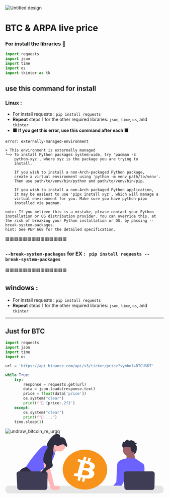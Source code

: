 
![Untitled design](https://github.com/AmirabbasRouintan/BTC---ARPA-price-with-python/assets/110909074/1147d378-1f7b-4db6-bed6-59b7e1abc502)


# **BTC** & **ARPA** live price 

### **For install the libraries :red_envelope:** 

```python
import requests
import json
import time
import os
import tkinter as tk
``` 
## **use this command for install** 

### Linux : 
- For install requests : `pip install requests`
- **Repeat** steps 1 for the other required libraries: `json`, `time`, `os`, and `tkinter`
- **:red_square:  If you get this error, use this command after each :red_square:** 




```
error: externally-managed-environment

× This environment is externally managed
╰─> To install Python packages system-wide, try 'pacman -S
    python-xyz', where xyz is the package you are trying to
    install.
    
    If you wish to install a non-Arch-packaged Python package,
    create a virtual environment using 'python -m venv path/to/venv'.
    Then use path/to/venv/bin/python and path/to/venv/bin/pip.
    
    If you wish to install a non-Arch packaged Python application,
    it may be easiest to use 'pipx install xyz', which will manage a
    virtual environment for you. Make sure you have python-pipx
    installed via pacman.

note: If you believe this is a mistake, please contact your Python installation or OS distribution provider. You can override this, at the risk of breaking your Python installation or OS, by passing --break-system-packages.
hint: See PEP 668 for the detailed specification.
``` 



:red_square::red_square::red_square::red_square::red_square::red_square::red_square::red_square::red_square::red_square::red_square::red_square::red_square::red_square:
### **`--break-system-packages`** for EX : **` pip install requests --break-system-packages`**
:red_square::red_square::red_square::red_square::red_square::red_square::red_square::red_square::red_square::red_square::red_square::red_square::red_square::red_square:




## windows : 
- For install requests : `pip install requests`
- **Repeat** steps 1 for the other required libraries: `json`, `time`, `os`, and `tkinter`


---

## Just for BTC 

```python
import requests
import json
import time
import os

url = 'https://api.binance.com/api/v3/ticker/price?symbol=BTCUSDT'

while True:
    try:
        response = requests.get(url)
        data = json.loads(response.text)
        price = float(data['price'])
        os.system("clear")
        print(f' {price:.2f}')
    except:
        os.system("clear")
        print(f" ...")
    time.sleep(1)
``` 
![undraw_bitcoin_re_urgq](https://github.com/AmirabbasRouintan/BTC---ARPA-price-with-python/assets/110909074/7cd906a1-bf92-4ccf-bac4-fd73e2d9e916)<svg xmlns="http://www.w3.org/2000/svg" width="866.80518" height="325.71637" viewBox="0 0 866.80518 325.71637" xmlns:xlink="http://www.w3.org/1999/xlink"><polygon points="235.06938 78.21322 268.85303 63.99549 283.34349 93.70094 247.84185 108.19141 235.06938 78.21322" fill="#ffb6b6"/><polygon points="235.06938 78.21322 268.85303 63.99549 283.34349 93.70094 247.84185 108.19141 235.06938 78.21322" opacity=".1"/><path d="M239.8721,66.89358l33.32807,38.39973s-23.18474,73.17685-46.36949,79.69756-65.93162,38.39973-65.93162,38.39973l-53.61472-34.77712,26.08284-38.39973s63.03352-86.21827,79.69756-86.21827c16.66403,0,26.80736,2.89809,26.80736,2.89809Z" fill="#6c63ff"/><path d="M194.84296,317.21637H117.26104l-4.90504-6.55697-20.02583-26.7711-4.60796-6.15845s-17.38856-31.87902-13.76594-60.85995c3.62262-28.98093,41.29783-35.50164,41.29783-35.50164h1.55049l46.12313,40.52979-2.75318,37.71872,14.60637,24.27153,20.06205,33.32807Z" fill="#2f2e41"/><polygon points="133.14983 317.21637 112.35601 317.21637 112.35601 286.42413 133.14983 317.21637" fill="#2f2e41"/><polygon points="704.74455 101.83981 712.5 150.21637 663.5 150.84831 663.5 108.78901 704.74455 101.83981" fill="#a0616a"/><path d="M821.46138,270.47011l-2.58651,13.41818-6.41927,33.32807h-128.95789c1.00701-7.46988,2.38371-18.22178,3.85442-29.82865,.14496-1.15922,.29708-2.32569,.44195-3.49942,3.68789-29.17657,7.72344-62.19314,7.72344-62.19314l16.95386,2.05771,32.89328,3.98488,13.40368,1.62293,35.89291,4.35439c17.89569,2.16632,30.20533,19.04774,26.80011,36.75505Z" fill="#f2f2f2"/><path d="M764.14436,317.21637h-69.94541c1.06503-1.25341,1.66635-1.97793,1.66635-1.97793l20.96775-3.46324,43.20324-7.12937s1.97068,5.09342,4.10808,12.57055Z" fill="#2f2e41"/><path d="M667.92047,317.21637h-105.62827c1.05052-2.08663,2.13731-4.18051,3.2531-6.26714,1.49256-2.7894,3.08648-5.27446,4.77467-7.48429,1.12296-1.4708,2.28218-2.81841,3.47766-4.05015,3.51392-3.61536,7.33942-6.2453,11.36782-8.04935,14.38168-6.47003,31.32838-2.50691,45.76082,3.94136,5.41942,2.41988,10.48383,5.18752,14.92525,7.88282,7.8248,4.75283,13.72968,9.28835,16.24375,11.30255,.86939,.68826,1.3331,1.08678,1.3331,1.08678l4.4921,1.63743Z" fill="#2f2e41"/><polygon points="584.12209 317.21637 569.13891 317.21637 573.08752 312.63008 575.31911 310.03632 576.27553 310.81152 584.12209 317.21637" fill="#ffb6b6"/><path d="M769.25944,317.21637h-129.02298l5.61506-14.02676,7.7161-19.30131,3.87627-9.69412-3.20251-13.62824s-1.57941-1.11579-3.98488-3.12274c-8.57099-7.10036-27.64774-25.38732-23.26434-44.16691,4.98464-21.37344,11.24462-63.02627,12.57037-72.00321,.16671-1.12296,.25365-1.73153,.25365-1.73153l18.62021-4.56453,.61592-.15212,1.99969-.49271h49.87607l36.6827,24.84393-.00725,.26082-2.23884,68.30082-.95633,29.21999s-1.15197,4.21669-.87673,10.7664c.18113,4.4921,1.02894,10.07814,3.37639,16.16416,2.48507,6.46994,6.66558,13.49787,13.52679,20.35909,5.18036,5.18036,7.69443,9.542,8.82464,12.96898Z" fill="#6c63ff"/><path d="M758.76836,229.36067c-1.2244,10.04188-2.39813,17.17842-2.39813,17.17842l-12.83862,21.18505-9.79548,16.16416-16.9031,27.88689-2.4779,4.09357-1.76788,1.3476h-53.02781l2.53583-2.72421,25.25687-27.10444,3.26761-3.49942,5.29622-5.68758,16.55543-54.44785,19.51136-64.17107s7.90457-2.75314,15.62076-.14487c4.05731,1.36936,8.07111,4.22403,10.83159,9.75931,5.2818,10.56361,2.70971,40.77619,.33325,60.16444Z" fill="#6c63ff"/><path d="M665.48599,227.60738l-15.22949,29.83582-13.49778,26.4451-5.83245,11.41849-2.29668,4.50651-19.68533,17.40306h-44.57268l7.34668-9.12906,2.73147-3.40522,10.71573-13.31665,6.01349-7.47713,16.32344-20.30116,4.35386-92.46236c.72213-15.33578,12.40681-27.73295,27.61481-29.83638,.0325-.0045,.06301-.0096,.09149-.01532,4.9413-.9925,12.79519-1.28233,18.87387,4.59354,.21014,.19564,.41303,.40578,.61592,.62308,1.02151,1.07953,1.98519,2.34745,2.86908,3.83267,.08694,.14496,.17388,.29717,.25357,.44929,.25357,.46362,.49997,.97084,.72452,1.51423,7.7597,18.06966,2.58651,75.3215,2.58651,75.3215Z" fill="#6c63ff"/><circle cx="678.77617" cy="88.14428" r="35.2268" fill="#a0616a"/><path d="M693.38291,101.99387s-3.65152-10.06114-5.7222-15.28194c-2.07068-5.2208-.72048-11.99577-.72048-11.99577,0,0-27.6332-6.09946-38.45428-.05391-10.82108,6.04555-11.54897-24.36244-.56621-32.63841,0,0,2.94097,5.11141,1.79962,6.58093l-1.14136,1.46952s8.31092-17.57621,22.34501-18.45614c0,0,6.65176,5.30755,4.14485,7.05945-2.50691,1.75191,18.48278-9.90356,22.1343,.15758,0,0,13.38353,2.3844,10.77554,6.9556l.21974,3.15493s12.1299-1.25942,11.26538,7.33606c0,0-4.0804-.81319-6.69032,.92932s6.20819,10.005,6.20819,10.005c0,0,5.30005,34.43032-13.07972,44.34327,0,0,2.98122-15.66865-4.03438-13.10717-7.0156,2.56148-8.48368,3.54165-8.48368,3.54165Z" fill="#2f2e41"/><path d="M845.64111,325.71637H21.16406c-11.66992,0-21.16406-9.49414-21.16406-21.16406s9.49414-21.16406,21.16406-21.16406H845.64111c11.66992,0,21.16406,9.49414,21.16406,21.16406s-9.49414,21.16406-21.16406,21.16406Z" fill="#e6e6e6"/><path d="M817.52211,218.87821l-1.60291,74.80242c-.15517,7.24107-6.06962,13.03015-13.31236,13.03015h-137.60256c-7.07149,0-12.90955-5.52763-13.29556-12.58857l-4.08931-74.80242c-.41702-7.62814,5.65604-14.04226,13.29556-14.04226h143.29478c7.46556,0,13.4723,6.13683,13.31236,13.60068Z" fill="#3f3d56"/><circle cx="296.38476" cy="63.34798" r="32.92181" fill="#ffb6b6"/><polygon points="241.32114 149.48923 244.94376 188.61349 269.57755 287.87318 248.29566 295.33234 212.34021 187.16444 207.37409 143.69305 241.32114 149.48923" fill="#ffb6b6"/><path d="M231.52211,218.87821l-1.60291,74.80242c-.15517,7.24107-6.06962,13.03015-13.31236,13.03015H79.00427c-7.07149,0-12.90955-5.52763-13.29556-12.58857l-4.08931-74.80242c-.41702-7.62814,5.65604-14.04226,13.29556-14.04226H218.20974c7.46556,0,13.4723,6.13683,13.31236,13.60068Z" fill="#3f3d56"/><ellipse cx="273.5" cy="295.71637" rx="26" ry="11.5" fill="#ffb6b6"/><path d="M190.24225,155.47083l14.85273-79.15844s41.29783-5.79619,42.74687,7.96976-1.03544,81.04198-1.03544,81.04198l-56.56416-9.85329Z" fill="#6c63ff"/><path d="M283.09519,68.52443s20.36536-7.26838,28.95593-11.17911c8.59056-3.91073,25.65708,23.36637,26.03673,8.96042,.37965-14.40595-5.51755-20.44717-5.51755-20.44717,0,0-1.4726-31.51507-33.2233-27.57494,0,0,6.98375-15.76734-15.94076-18.20547-22.92451-2.43813-58.58934,52.92097-55.39531,61.19409,3.19403,8.27312,7.02295,15.11285-2.03888,23.95865-9.06183,8.8458-26.03033,58.76917-13.11998,72.20319,12.91035,13.43402,13.7575,19.26357,4.91188,27.62122-8.84562,8.35765-29.75425,26.53032-7.14719,29.68515,22.60706,3.15483-2.06828,.79851,14.7856-14.0263,16.85389-14.82481,41.44742-14.21933,32.26457-38.00455-9.18284-23.78522,6.77112-57.86925,4.77485-63.03995-1.99627-5.1707,4.4726-38.00496,4.4726-38.00496,0,0,15.05504-2.21189,16.1808,6.85974Z" fill="#2f2e41"/><g><path d="M553.90176,221.98203c-16.25607,58.47673-82.29613,94.06481-147.50707,79.48233-65.18425-14.57905-104.86613-73.80966-88.6024-132.28296,16.24853-58.48349,82.28859-94.07512,147.48038-79.49596,65.20711,14.57905,104.88505,73.81653,88.62898,132.29659h.00012Z" fill="#f7931a"/><path d="M489.50855,180.02538c2.4228-14.5245-9.90814-22.33255-26.76895-27.54134l5.46938-19.67532-13.35401-2.98472-5.32487,19.1568c-3.51064-.78459-7.11634-1.52474-10.69918-2.25811l5.36294-19.28307-13.34646-2.98472-5.47321,19.66845c-2.9059-.59357-5.75852-1.18027-8.52745-1.79768l.01521-.06142-18.41655-4.12409-3.55243,12.79167s9.90814,2.03638,9.69886,2.16265c5.40855,1.21098,6.38601,4.42077,6.22246,6.96547l-6.23012,22.41447c.37271,.08526,.85581,.20809,1.38824,.39912-.44503-.09889-.92046-.20809-1.4111-.31386l-8.73278,31.39925c-.66185,1.47362-2.33911,3.68396-6.11985,2.84492,.13314,.17395-9.70652-2.17286-9.70652-2.17286l-6.62953,13.70931,17.37816,3.88528c3.23299,.72661,6.40133,1.48726,9.52011,2.20357l-5.52648,19.90048,13.3388,2.98472,5.47321-19.68895c3.64377,.88692,7.18099,1.70556,10.64219,2.47651l-5.45417,19.59683,13.35401,2.98472,5.52648-19.8629c22.7715,3.86478,39.89488,2.30589,47.10245-16.16531,5.80796-14.8724-.28902-23.4514-12.27012-29.04568,8.72523-1.80445,15.29766-6.95183,17.05106-17.58428l.00023,.0001Zm-30.51162,38.37159c-4.12676,14.8724-32.0482,6.83243-41.10053,4.81645l7.33317-26.36451c9.05233,2.02618,38.08054,6.03763,33.76737,21.54795v.0001Zm4.13059-38.58655c-3.76542,13.52849-27.00482,6.65504-34.54332,4.96999l6.64845-23.91194c7.5385,1.68505,31.81617,4.83009,27.89487,18.94194Z" fill="#fff"/></g></svg>




